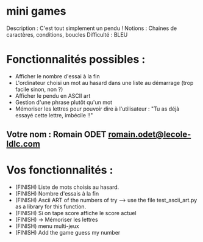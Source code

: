 # mini games 
Description : C'est tout simplement un pendu !
Notions : Chaines de caractères, conditions, boucles
Difficulté : BLEU
# Fonctionnalités possibles :
 - Afficher le nombre d'essai à la fin
 - L'ordinateur choisi un mot au hasard dans une liste au démarrage (trop facile sinon, non ?)
 - Afficher le pendu en ASCII art
 - Gestion d'une phrase plutôt qu'un mot
 - Mémoriser les lettres pour pouvoir dire à l'utilisateur : "Tu as déjà essayé cette lettre, imbécile !!"

## Votre nom : Romain ODET <romain.odet@lecole-ldlc.com>

# Vos fonctionnalités :
 - (FINISH) Liste de mots choisis au hasard.
 - (FINISH) Nombre d'essais à la fin
 - (FINISH) Ascii ART of the numbers of try --> use the file test_ascii_art.py as a library for this function.
 - (FINISH) Si on tape score affiche le score actuel
 - (FINISH) -> Mémoriser les lettres
 - (FINISH) menu multi-jeux
 - (FINISH) Add the game guess my number